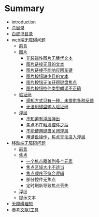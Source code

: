 # Summary

* [introduction](README.md)
* [总目录](SUMMARY.md)
* [白皮书目录](mulu.md)
* [web端无障碍问题](webduanwuzhangai.md)
   * [前言](web/qianyan.md)
   * [图片<img>](web/tupian.md)
       * [非装饰性图片无替代文本](web/tupian/feizhuangshi.md)
       * [图片链接无目的文本](web/tupian/wumudi.md)
       * [图片链接不能响应回车键](web/tupian/tu_pian_lian_jie_bu_neng_xiang_ying_hui_che_jian.md)
       * [图片按钮缺少目的文本](web/tupian/tu_pian_an_niu_que_shao_mu_de_wen_ben.md)
       * [图片按钮无法获得键盘焦点](web/tupian/tu_pian_an_niu_wu_fa_huo_de_jian_pan_jiao_dian.md)
       * [图片按钮控件类型朗读不正确](web/tupian/tu_pian_an_niu_kong_jian_lei_xing_lang_du_bu_zheng_que.md)
   * [验证码](web/yanzhengma/yan_zheng_ma.md)
       * [感知方式只有一种，未提供多种反馈](web/yanzhengma/gan_zhi_fang_shi_zhi_you_yi_zhong_wei_ti_gong_duo_zhong_fan_kui.md)
       * [无法用键盘输入验证码](web/yanzhengma/wu_fa_yong_jian_pan_shu_ru_yan_zheng_ma.md)
   * [浮层](web/fuceng/fu_ceng.md)
       * [不知道有浮层弹出](web/fuceng/bu_zhi_dao_you_fu_ceng_dan_chu.md)
       * [焦点不在触发控件之后](web/fuceng/jiao_dian_bu_zai_hong_fa_kong_jian_zhi_hou.md)
       * [不能使用键盘关闭浮层](web/fuceng/bu_neng_shi_yong_jian_pan_guan_bi_fu_ceng.md)
       * [用键盘操作，焦点无法进入浮层](web/fuceng/yong_jian_pan_cao_zuo_jiao_dian_wu_fa_jin_ru_fu_ceng.md)
* [移动端无障碍问题](yidongduanwenti.md)
   * [前言](yidong/qian_yan.md)
   * [焦点](yidong/jiaodian/jiao_dian.md)
       * [一个焦点覆盖到多个元素](yidong/jiaodian/yi_ge_jiao_dian_fu_gai_dao_duo_ge_yuan_su.md)
       * [焦点区域大小不适当](yidong/jiaodian/jiao_dian_qu_yu_da_xiao_bu_shi_dang.md)
       * [焦点顺序不符合逻辑](yidong/jiaodian/jiao_dian_shun_xu_bu_fu_he_luo_ji.md)
       * 部分控件无焦点
       * 定时刷新导致焦点丢失
   * 浮层
   * 提示文本
* [无障碍理想](wuzhangailixiang.md)
* [参考文献/工具](wenxiangongju.md)

